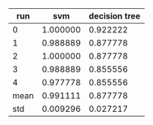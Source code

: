| run |   svm  | decision tree|
|-----|--------|--------------|
|   0 | 1.000000|       0.922222|
|   1 | 0.988889|       0.877778|
|   2 | 1.000000|       0.877778|
|   3 | 0.988889|       0.855556|
|   4 | 0.977778|       0.855556|
|mean | 0.991111|       0.877778|
| std | 0.009296|       0.027217|